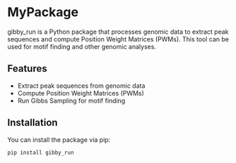 # MyPackage

gibby_run is a Python package that processes genomic data to extract peak sequences and compute Position Weight Matrices (PWMs). This tool can be used for motif finding and other genomic analyses.

## Features

- Extract peak sequences from genomic data
- Compute Position Weight Matrices (PWMs)
- Run Gibbs Sampling for motif finding

## Installation

You can install the package via pip:

```sh
pip install gibby_run

